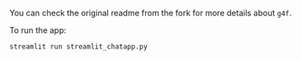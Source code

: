 You can check the original readme from the fork for more details about `g4f`.

To run the app:

```bash
streamlit run streamlit_chatapp.py
```

